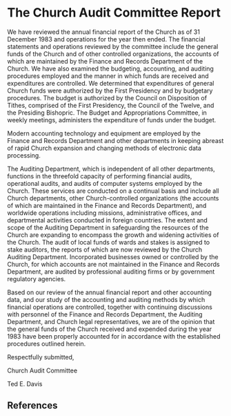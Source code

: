 # The Church Audit Committee Report

We have reviewed the annual financial report of the Church as of 31 December
1983 and operations for the year then ended. The financial statements and
operations reviewed by the committee include the general funds of the Church
and of other controlled organizations, the accounts of which are maintained by
the Finance and Records Department of the Church. We have also examined the
budgeting, accounting, and auditing procedures employed and the manner in
which funds are received and expenditures are controlled. We determined that
expenditures of general Church funds were authorized by the First Presidency
and by budgetary procedures. The budget is authorized by the Council on
Disposition of Tithes, comprised of the First Presidency, the Council of the
Twelve, and the Presiding Bishopric. The Budget and Appropriations Committee,
in weekly meetings, administers the expenditure of funds under the budget.

Modern accounting technology and equipment are employed by the Finance and
Records Department and other departments in keeping abreast of rapid Church
expansion and changing methods of electronic data processing.

The Auditing Department, which is independent of all other departments,
functions in the threefold capacity of performing financial audits,
operational audits, and audits of computer systems employed by the Church.
These services are conducted on a continual basis and include all Church
departments, other Church-controlled organizations (the accounts of which are
maintained in the Finance and Records Department), and worldwide operations
including missions, administrative offices, and departmental activities
conducted in foreign countries. The extent and scope of the Auditing
Department in safeguarding the resources of the Church are expanding to
encompass the growth and widening activities of the Church. The audit of local
funds of wards and stakes is assigned to stake auditors, the reports of which
are now reviewed by the Church Auditing Department. Incorporated businesses
owned or controlled by the Church, for which accounts are not maintained in
the Finance and Records Department, are audited by professional auditing firms
or by government regulatory agencies.

Based on our review of the annual financial report and other accounting data,
and our study of the accounting and auditing methods by which financial
operations are controlled, together with continuing discussions with personnel
of the Finance and Records Department, the Auditing Department, and Church
legal representatives, we are of the opinion that the general funds of the
Church received and expended during the year 1983 have been properly accounted
for in accordance with the established procedures outlined herein.

Respectfully submitted,

Church Audit Committee

Ted E. Davis

## References


